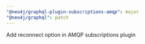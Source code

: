 ```yaml
---
"@neo4j/graphql-plugin-subscriptions-amqp": major
"@neo4j/graphql": patch
---
```


Add reconnect option in AMQP subscriptions plugin
